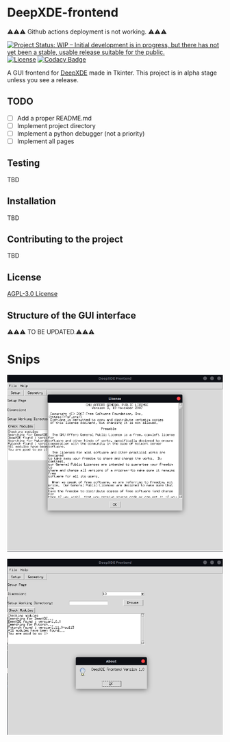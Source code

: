 # DeepXDE-frontend
⚠️⚠️⚠️ Github actions deployment is not working. ⚠️⚠️⚠️


[![Project Status: WIP – Initial development is in progress, but there has not yet been a stable, usable release suitable for the public.](https://www.repostatus.org/badges/latest/wip.svg)](https://www.repostatus.org/#wip)
[![License](https://img.shields.io/github/license/praksharma/DeepXDE-frontend)](https://github.com/praksharma/DeepXDE-frontend/blob/main/LICENSE)
[![Codacy Badge](https://app.codacy.com/project/badge/Grade/04e5558c825a4cc09455565ec52a7874)](https://app.codacy.com/gh/praksharma/DeepXDE-frontend/dashboard?utm_source=gh&utm_medium=referral&utm_content=&utm_campaign=Badge_grade)

A GUI frontend for [DeepXDE](https://deepxde.readthedocs.io/en/latest) made in Tkinter. This project is in alpha stage unless you see a release.

## TODO
- [ ] Add a proper README.md
- [ ] Implement project directory
- [ ] Implement a python debugger (not a priority)
- [ ] Implement all pages

## Testing
TBD

## Installation
TBD

## Contributing to the project
TBD

## License
[AGPL-3.0 License](https://github.com/praksharma/DeepXDE-frontend/blob/main/LICENSE)

## Structure of the GUI interface
⚠️⚠️⚠️ TO BE UPDATED.⚠️⚠️⚠️

# Snips
![image](snips/license.png)

![image](snips/version.png)
